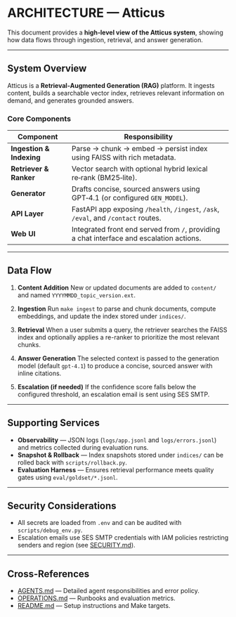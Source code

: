# ARCHITECTURE — Atticus

This document provides a **high‑level view of the Atticus system**, showing how data flows through ingestion, retrieval, and answer generation.

---

## System Overview

Atticus is a **Retrieval‑Augmented Generation (RAG)** platform.
It ingests content, builds a searchable vector index, retrieves relevant information on demand, and generates grounded answers.

### Core Components

| Component | Responsibility |
|-----------|----------------|
| **Ingestion & Indexing** | Parse → chunk → embed → persist index using FAISS with rich metadata. |
| **Retriever & Ranker** | Vector search with optional hybrid lexical re‑rank (BM25‑lite). |
| **Generator** | Drafts concise, sourced answers using GPT‑4.1 (or configured `GEN_MODEL`). |
| **API Layer** | FastAPI app exposing `/health`, `/ingest`, `/ask`, `/eval`, and `/contact` routes. |
| **Web UI** | Integrated front end served from `/`, providing a chat interface and escalation actions. |

---

## Data Flow

1. **Content Addition**
   New or updated documents are added to `content/` and named `YYYYMMDD_topic_version.ext`.

2. **Ingestion**
   Run `make ingest` to parse and chunk documents, compute embeddings, and update the index stored under `indices/`.

3. **Retrieval**
   When a user submits a query, the retriever searches the FAISS index and optionally applies a re-ranker to prioritize the most relevant chunks.

4. **Answer Generation**
   The selected context is passed to the generation model (default `gpt-4.1`) to produce a concise, sourced answer with inline citations.

5. **Escalation (if needed)**
   If the confidence score falls below the configured threshold, an escalation email is sent using SES SMTP.

---

## Supporting Services

* **Observability** — JSON logs (`logs/app.jsonl` and `logs/errors.jsonl`) and metrics collected during evaluation runs.
* **Snapshot & Rollback** — Index snapshots stored under `indices/` can be rolled back with `scripts/rollback.py`.
* **Evaluation Harness** — Ensures retrieval performance meets quality gates using `eval/goldset/*.jsonl`.

---

## Security Considerations

* All secrets are loaded from `.env` and can be audited with `scripts/debug_env.py`.
* Escalation emails use SES SMTP credentials with IAM policies restricting senders and region (see [SECURITY.md](SECURITY.md)).

---

## Cross-References

* [AGENTS.md](AGENTS.md) — Detailed agent responsibilities and error policy.
* [OPERATIONS.md](docs/OPERATIONS.md) — Runbooks and evaluation metrics.
* [README.md](README.md) — Setup instructions and Make targets.
